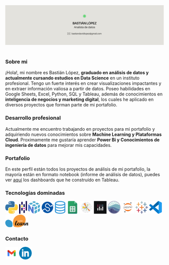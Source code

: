 <div id="header" align="center">
  <img decoding="async" src="Ghbanner.jpg" width="auto"/>
</div>
<br>
<h3>Sobre mi</h3>
  <p>
¡Hola!, mi nombre es Bastián López, <b>graduado en análisis de datos y actualmente cursando estudios en Data Science</b> en un instituto profesional. Tengo un fuerte interés en crear visualizaciones impactantes y en extraer información valiosa a partir de datos. Poseo habilidades en Google Sheets, Excel, Python, SQL y Tableau, además de conocimientos en <b>inteligencia de negocios y marketing digital</b>, los cuales he aplicado en diversos proyectos que forman parte de mi portafolio.
  </p>
<h3>Desarrollo profesional</h3>
  <p>
Actualmente me encuentro trabajando en proyectos para mi portafolio y adquiriendo nuevos conocimientos sobre <b>Machine Learning y Plataformas Cloud</b>. Proximamente me gustaría aprender <b>Power Bi y Conocimientos de ingeniería de datos</b> para mejorar mis capacidades.
</p>
<h3>Portafolio</h3>
  <p>
En este perfil están todos los proyectos de análisis de mi portafolio, la mayoría están en formato notebook (informe de análisis de datos), puedes ver <a href="https://public.tableau.com/app/profile/basti.n.l.pez/vizzes" target="_blank" rel="noopener noreferrer">aquí</a> los dashboards que he construído en Tableau.
  </p>
<!-- <h3>Dashboards</h3>
  <p>
En este perfil están todos los proyectos de análisis de mi portafolio, la mayoría están en formato notebook (informe de análisis de datos), puedes ver <a href="https://public.tableau.com/app/profile/basti.n.l.pez/vizzes" target="_blank" rel="noopener noreferrer">aquí</a> los dashboards que he construído en Tableau.
  </p>-->
<h3>Tecnologías dominadas</h3>

[<img src='226051.webp' alt='python' height='40'>](https://www.python.org/) [<img src='pandas.png' alt='pandas' height='40'>](https://pandas.pydata.org/) [<img src='numpy.png' alt='numpy' height='40'>](https://numpy.org/) [<img src='scipy.png' alt='scipy' height='40'>](https://scipy.org/) [<img src='sql.png' alt='sql' height='40'>](https://es.wikipedia.org/wiki/SQL)  [<img src='gsheets.png' alt='google sheets' height='40'>](https://g.co/kgs/VXUbF4W) [<img src='matplotlib.png' alt='matplotlib' height='40'>](https://matplotlib.org/) [<img src='plotly.jpg' alt='plotly' height='40'>](https://plotly.com/) [<img src='seaborn.png' alt='seaborn' height='40'>](https://seaborn.pydata.org/) [<img src='jupyter.png' alt='jupyter' height='40'>](https://jupyter.org/) [<img src='tableau.png' alt='tableau' height='40'>](https://www.tableau.com/) [<img src='visual-studio-code-icon.webp' alt='vscode' height='40'>](https://code.visualstudio.com/) [<img src='Scikit_learn_logo_small.svg.png' alt='scikit-learn' height='40'>](https://scikit-learn.org/stable/) 

<!-- <h3>Racha actual de contribuciones</h3>

<a href="https://git.io/streak-stats"><img src="https://github-readme-streak-stats.herokuapp.com?user=Bastian%20LQ&theme=transparent&hide_border=true&locale=es&mode=weekly&card_width=460&card_height=170&currStreakLabel=000000&sideNums=000000&dates=000000&currStreakNum=000000&fire=39D353&stroke=000000&excludeDaysLabel=000000&sideLabels=000000&ring=39D353&background=E4E2DD" alt="GitHub Streak" /></a> 
-->
<h3>Contacto</h3>

[<img src='gmail.webp' alt='gmail' height='40'>](mailto:bastiandavidlopez@gmail.com) [<img src='linkedin.webp' alt='linkedin' height='40'>](https://www.linkedin.com/in/basti%C3%A1n-l%C3%B3pez-data-analyst/)

